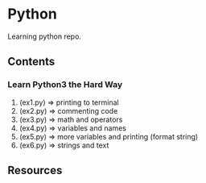 # Python

Learning python repo.

## Contents

### Learn Python3 the Hard Way

1. (ex1.py) => printing to terminal
2. (ex2.py) => commenting code
3. (ex3.py) => math and operators
4. (ex4.py) => variables and names
5. (ex5.py) => more variables and printing (format string)
6. (ex6.py) => strings and text

## Resources
